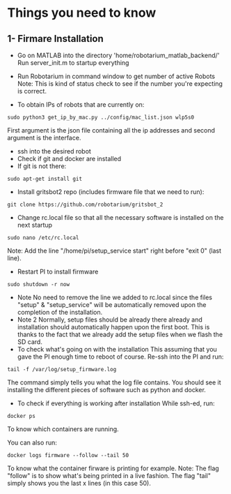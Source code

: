 # Things you need to know

## 1- Firmare Installation

- Go on MATLAB into the directory 'home/robotarium_matlab_backend/'
Run server_init.m to startup everything

- Run Robotarium in command window to get number of active Robots
Note: This is kind of status check to see if the number you're expecting is correct.

- To obtain IPs of robots that are currently on:
```
sudo python3 get_ip_by_mac.py ../config/mac_list.json wlp5s0

```
First argument is the json file containing all the ip addresses and second argument is the interface.

- ssh into the desired robot
- Check if git and docker are installed
- If git is not there:
```
sudo apt-get install git
```
- Install gritsbot2 repo (includes firmware file that we need to run):
```
git clone https://github.com/robotarium/gritsbot_2
```
- Change rc.local file so that all the necessary software is installed on the next startup
```
sudo nano /etc/rc.local
```
Note: Add the line "/home/pi/setup_service start" right before "exit 0" (last line).
- Restart PI to install firmware
```
sudo shutdown -r now
```
- Note
No need to remove the line we added to rc.local since the files "setup" & "setup_service" will be automatically removed upon the completion of the installation.
- Note 2
Normally, setup files should be already there already and installation should automatically happen upon the first boot. This is thanks to the fact that we already add the setup files when we flash the SD card.
- To check what's going on with the installation
This assuming that you gave the PI enough time to reboot of course.
Re-ssh into the PI and run:
```
tail -f /var/log/setup_firmware.log 
```
The command simply tells you what the log file contains. You should see it installing the different pieces of software such as python and docker.

- To check if everything is working after installation 
While ssh-ed, run:
```
docker ps
```
To know which containers are running.

You can also run:
```
docker logs firmware --follow --tail 50
```
To know what the container firware is printing for example. 
Note: The flag "follow" is to show what's being printed in a live fashion. The flag "tail" simply shows you the last x lines (in this case 50).



